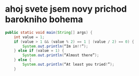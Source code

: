 
# ahoj svete jsem novy prichod barokniho bohema


```java
public static void main(String[] args) {
    int value = 1;
    if (value > 1 && (value % 2) == 1 | (value / 2) == 0) {
        System.out.println(“Im in!!”);
    } else if (value = 1) {
        System.out.println(“Almost there”);
    } else {
        System.out.println(“At least you tried!”);
    }
```
